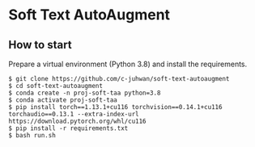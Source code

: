 # Soft Text AutoAugment

## How to start

Prepare a virtual environment (Python 3.8) and install the requirements.

```shell
$ git clone https://github.com/c-juhwan/soft-text-autoaugment
$ cd soft-text-autoaugment
$ conda create -n proj-soft-taa python=3.8
$ conda activate proj-soft-taa
$ pip install torch==1.13.1+cu116 torchvision==0.14.1+cu116 torchaudio==0.13.1 --extra-index-url https://download.pytorch.org/whl/cu116
$ pip install -r requirements.txt
$ bash run.sh
```
